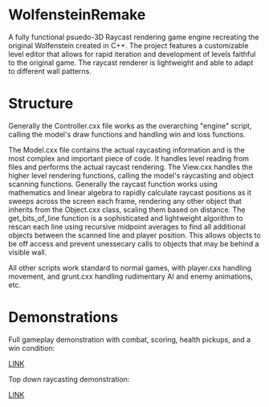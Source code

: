 # WolfensteinRemake
A fully functional psuedo-3D Raycast rendering game engine recreating the original Wolfenstein created in C++. The project features a customizable level editor that allows for rapid iteration and development of levels faithful to the original game. The raycast renderer is lightweight and able to adapt to different wall patterns. 

# Structure
Generally the Controller.cxx file works as the overarching "engine" script, calling the model's draw functions and handling win and loss functions. 

The Model.cxx file contains the actual raycasting information and is the most complex and important piece of code. It handles level reading from files and performs the actual raycast rendering. The View.cxx handles the higher level rendering functions, calling the model's raycasting and object scanning functions. Generally the raycast function works using mathematics and linear algebra to rapidly calculate raycast positions as it sweeps across the screen each frame, rendering any other object that inherits from the Object.cxx class, scaling them based on distance. The get_bits_of_line function is a sophisticated and lightweight algorithm to rescan each line using recursive midpoint averages to find all additional objects between the scanned line and player position. This allows objects to be off access and prevent unessecary calls to objects that may be behind a visible wall. 

All other scripts work standard to normal games, with player.cxx handling movement, and grunt.cxx handling rudimentary AI and enemy animations, etc.

# Demonstrations

Full gameplay demonstration with combat, scoring, health pickups, and a win condition:

[LINK](https://youtube.com/shorts/LtafD_69Ots?feature=share)

Top down raycasting demonstration:

[LINK](https://youtube.com/shorts/aVMGVafDNmo)
